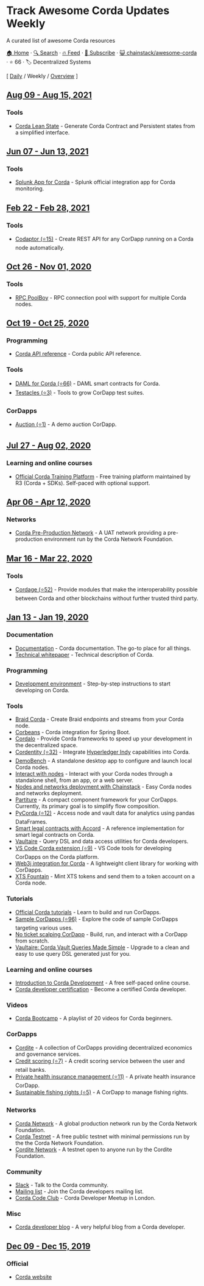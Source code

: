 # Track Awesome Corda Updates Weekly

A curated list of awesome Corda resources

[🏠 Home](/README.md) · [🔍 Search](https://test.trackawesomelist.com/search/) · [🔥 Feed](https://test.trackawesomelist.com/chainstack/awesome-corda/week/feed.xml) · [📮 Subscribe](https://trackawesomelist.us17.list-manage.com/subscribe?u=d2f0117aa829c83a63ec63c2f&id=36a103854c) · [😺 chainstack/awesome-corda](https://github.com/chainstack/awesome-corda/blob/master/README.md) · ⭐ 66 · 🏷️ Decentralized Systems

[ [Daily](/content/chainstack/awesome-corda/README.md) / Weekly / [Overview](/content/chainstack/awesome-corda/readme/README.md) ]



## [Aug 09 - Aug 15, 2021](/content/2021/32/README.md)

### Tools

*   [Corda Lean State](https://manosbatsis.github.io/corda-lean-state) - Generate Corda Contract and Persistent states from a simplified interface.

## [Jun 07 - Jun 13, 2021](/content/2021/23/README.md)

### Tools

*   [Splunk App for Corda](https://github.com/splunkdlt/splunk-app-for-corda) - Splunk official integration app for Corda monitoring.

## [Feb 22 - Feb 28, 2021](/content/2021/8/README.md)

### Tools

*   [Codaptor (⭐15)](https://github.com/180Protocol/codaptor) - Create REST API for any CorDapp running on a Corda node automatically.

## [Oct 26 - Nov 01, 2020](/content/2020/43/README.md)

### Tools

*   [RPC PoolBoy](https://manosbatsis.github.io/corda-rpc-poolboy/) - RPC connection pool with support for multiple Corda nodes.

## [Oct 19 - Oct 25, 2020](/content/2020/42/README.md)

### Programming

*   [Corda API reference](https://api.corda.net/) - Corda public API reference.

### Tools

*   [DAML for Corda (⭐66)](https://github.com/chainstack/awesome-corda) - DAML smart contracts for Corda.
*   [Testacles (⭐3)](https://github.com/manosbatsis/corda-testacles) - Tools to grow CorDapp test suites.

### CorDapps

*   [Auction (⭐1)](https://github.com/ashutoshmeher-r3/auction-cordapp) - A demo auction CorDapp.

## [Jul 27 - Aug 02, 2020](/content/2020/30/README.md)

### Learning and online courses

*   [Official Corda Training Platform](https://training.corda.net/) - Free training platform maintained by R3 (Corda + SDKs). Self-paced with optional support.

## [Apr 06 - Apr 12, 2020](/content/2020/14/README.md)

### Networks

*   [Corda Pre-Production Network](https://corda.network/participation/preprod.html) - A UAT network providing a pre-production environment run by the Corda Network Foundation.

## [Mar 16 - Mar 22, 2020](/content/2020/11/README.md)

### Tools

*   [Cordage (⭐52)](https://github.com/LayerXcom/cordage) - Provide modules that make the interoperability possible between Corda and other blockchains without further trusted third party.

## [Jan 13 - Jan 19, 2020](/content/2020/2/README.md)

### Documentation

*   [Documentation](https://docs.corda.net/) - Corda documentation. The go-to place for all things.
*   [Technical whitepaper](https://www.r3.com/reports/corda-technical-whitepaper/) - Technical description of Corda.

### Programming

*   [Development environment](https://docs.corda.net/getting-set-up.html#set-up-instructions) - Step-by-step instructions to start developing on Corda.

### Tools

*   [Braid Corda](https://gitlab.com/bluebank/braid/tree/master/braid-corda) - Create Braid endpoints and streams from your Corda node.
*   [Corbeans](https://manosbatsis.github.io/corbeans) - Corda integration for Spring Boot.
*   [Cordalo](https://github.com/cordalo-ch) - Provide Corda frameworks to speed up your development in the decentralized space.
*   [Cordentity (⭐32)](https://github.com/hyperledger-labs/cordentity) - Integrate [Hyperledger Indy](https://www.hyperledger.org/projects/hyperledger-indy) capabilities into Corda.
*   [DemoBench](https://www.corda.net/demobench/) - A standalone desktop app to configure and launch local Corda nodes.
*   [Interact with nodes](https://docs.chainstack.com/operations/corda/tools) - Interact with your Corda nodes through a standalone shell, from an app, or a web server.
*   [Nodes and networks deployment with Chainstack](https://chainstack.com/corda/) - Easy Corda nodes and networks deployment.
*   [Partiture](https://manosbatsis.github.io/partiture/) - A compact component framework for your CorDapps. Currently, its primary goal is to simplify flow composition.
*   [PyCorda (⭐12)](https://github.com/chainhaus/pycorda) - Access node and vault data for analytics using pandas DataFrames.
*   [Smart legal contracts with Accord](https://www.accordproject.org/news/smart-legal-contracts-on-corda/) - A reference implementation for smart legal contracts on Corda.
*   [Vaultaire](https://manosbatsis.github.io/vaultaire/) - Query DSL and data access utilities for Corda developers.
*   [VS Code Corda extension (⭐9)](https://github.com/corda/vscode-corda) - VS Code tools for developing CorDapps on the Corda platform.
*   [Web3j integration for Corda](http://corda.web3j.io/) - A lightweight client library for working with CorDapps.
*   [XTS Fountain](https://cordite.foundation/) - Mint XTS tokens and send them to a token account on a Corda node.

### Tutorials

*   [Official Corda tutorials](https://docs.corda.net/tutorials-index.html) - Learn to build and run CorDapps.
*   [Sample CorDapps (⭐96)](https://github.com/corda/samples/) - Explore the code of sample CorDapps targeting various uses.
*   [No ticket scalping CorDapp](https://docs.chainstack.com/tutorials/no-ticket-scalping-cordapp-on-corda) - Build, run, and interact with a CorDapp from scratch.
*   [Vaultaire: Corda Vault Queries Made Simple](https://medium.com/@manosbatsis/vaultaire-corda-vault-queries-made-simple-d13db4147298) - Upgrade to a clean and easy to use query DSL generated just for you.

### Learning and online courses

*   [Introduction to Corda Development](https://www.udemy.com/course/corda-development/) - A free self-paced online course.
*   [Corda developer certification](https://www.r3.com/training-and-certification/) - Become a certified Corda developer.

### Videos

*   [Corda Bootcamp](https://www.youtube.com/playlist?list=PLi1PppB3-YrVq5Qy_RM9Qidq0eh-nL11N) - A playlist of 20 videos for Corda beginners.

### CorDapps

*   [Cordite](https://gitlab.com/cordite/cordite) - A collection of CorDapps providing decentralized economics and governance services.
*   [Credit scoring (⭐7)](https://github.com/rafaelazeredo/creditbank) - A credit scoring service between the user and retail banks.
*   [Private health insurance management (⭐11)](https://github.com/corda-codeclub/marge) - A private health insurance CorDapp.
*   [Sustainable fishing rights (⭐5)](https://github.com/joeldudleyr3/olive-oyl) - A CorDapp to manage fishing rights.

### Networks

*   [Corda Network](https://corda.network/) - A global production network run by the Corda Network Foundation.
*   [Corda Testnet](https://docs.corda.net/corda-testnet-intro.html) - A free public testnet with minimal permissions run by the the Corda Network Foundation.
*   [Cordite Network](https://cordite.foundation/) - A testnet open to anyone run by the Cordite Foundation.

### Community

*   [Slack](http://slack.corda.net/) - Talk to the Corda community.
*   [Mailing list](https://groups.io/g/corda-dev) - Join the Corda developers mailing list.
*   [Corda Code Club](https://www.meetup.com/Corda-Code-Club/) - Corda Developer Meetup in London.

### Misc

*   [Corda developer blog](https://lankydan.dev) - A very helpful blog from a Corda developer.

## [Dec 09 - Dec 15, 2019](/content/2019/49/README.md)

### Official

*   [Corda website](https://www.corda.net/)
